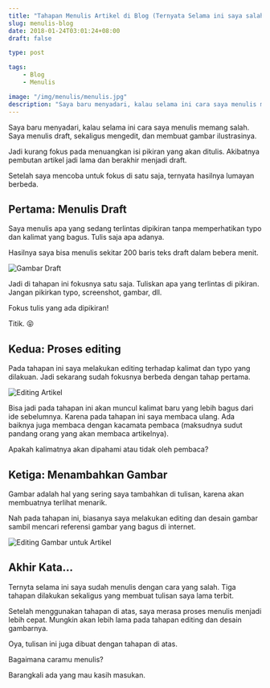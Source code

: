 ```yaml
---
title: "Tahapan Menulis Artikel di Blog (Ternyata Selama ini saya salah dalam menulis)"
slug: menulis-blog
date: 2018-01-24T03:01:24+08:00
draft: false

type: post

tags:
    - Blog
    - Menulis

image: "/img/menulis/menulis.jpg"
description: "Saya baru menyadari, kalau selama ini cara saya menulis memang salah. Saya menulis draft, sekaligus mengedit, dan membuat gambar ilustrasinya."
---
```


Saya baru menyadari, kalau selama ini cara saya menulis memang salah.
Saya menulis draft, sekaligus mengedit, dan membuat gambar ilustrasinya.

Jadi kurang fokus pada menuangkan isi pikiran yang akan ditulis.
Akibatnya pembutan artikel jadi lama dan berakhir menjadi draft.

Setelah saya mencoba untuk fokus di satu saja, ternyata hasilnya
lumayan berbeda.

## Pertama: Menulis Draft

Saya menulis apa yang sedang terlintas dipikiran tanpa
memperhatikan typo dan kalimat yang bagus. Tulis saja apa adanya.

Hasilnya saya bisa menulis sekitar 200 baris teks draft dalam bebera menit.

![Gambar Draft](/img/menulis/draf.png)

Jadi di tahapan ini fokusnya satu saja. Tuliskan apa yang terlintas
di pikiran. Jangan pikirkan typo, screenshot, gambar, dll.

Fokus tulis yang ada dipikiran!

Titik. 😝

## Kedua: Proses editing

Pada tahapan ini saya melakukan editing terhadap kalimat dan typo 
yang dilakuan. Jadi sekarang sudah fokusnya berbeda dengan tahap pertama.

![Editing Artikel](/img/menulis/editing.png)

Bisa jadi pada tahapan ini akan muncul kalimat baru yang lebih
bagus dari ide sebelumnya. Karena pada tahapan ini saya 
membaca ulang. Ada baiknya juga membaca dengan kacamata pembaca
(maksudnya sudut pandang orang yang akan membaca artikelnya).

Apakah kalimatnya akan dipahami atau tidak oleh pembaca?


## Ketiga: Menambahkan Gambar

Gambar adalah hal yang sering saya tambahkan di tulisan,
karena akan membuatnya terlihat menarik.

Nah pada tahapan ini, biasanya saya melakukan editing
dan desain gambar sambil mencari referensi
gambar yang bagus di internet.

![Editing Gambar untuk Artikel](/img/menulis/editing-gambar.png)


## Akhir Kata...

Ternyta selama ini saya sudah menulis dengan cara yang salah.
Tiga tahapan dilakukan sekaligus yang membuat tulisan saya 
lama terbit.

Setelah menggunakan tahapan di atas, saya merasa proses menulis 
menjadi lebih cepat. Mungkin akan lebih lama pada tahapan editing 
dan desain gambarnya.

Oya, tulisan ini juga dibuat dengan tahapan di atas.

Bagaimana caramu menulis?

Barangkali ada yang mau kasih masukan.